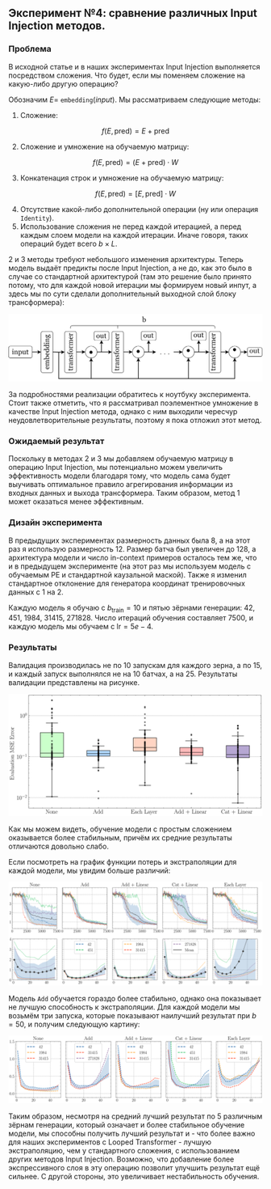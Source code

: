 ## Эксперимент №4: сравнение различных Input Injection методов.

### Проблема

В исходной статье и в наших экспериментах Input Injection выполняется посредством сложения. Что будет, если мы поменяем сложение на какую-либо другую операцию?

Обозначим $E =$ `embedding`$(input)$. Мы рассматриваем следующие методы:

1. Сложение:
```math
f(E, \text{pred}) = E + \text{pred}
```
2. Сложение и умножение на обучаемую матрицу:
```math
f(E, \text{pred}) = (E + \text{pred}) \cdot W
```
3. Конкатенация строк и умножение на обучаемую матрицу:
```math
f(E, \text{pred}) = [E, \text{pred}] \cdot W
```
4. Отсутствие какой-либо дополнительной операции (ну или операция `Identity`).
5. Использование сложения не перед каждой итерацией, а перед каждым слоем модели на каждой итерации. Иначе говоря, таких операций будет всего $b \times L$.

2 и 3 методы требуют небольшого изменения архитектуры. Теперь модель выдаёт предикты после Input Injection, а не до, как это было в случае со стандартной архитектурой (там это решение было принято потому, что для каждой новой итерации мы формируем новый инпут, а здесь мы по сути сделали дополнительный выходной слой блоку трансформера):

![Архитектура](./architecture.svg)

За подробностями реализации обратитесь к ноутбуку эксперимента. Стоит также отметить, что я рассматривал поэлементное умножение в качестве Input Injection метода, однако с ним выходили чересчур неудовлетворительные результаты, поэтому я пока отложил этот метод.

### Ожидаемый результат

Поскольку в методах 2 и 3 мы добавляем обучаемую матрицу в операцию Input Injection, мы потенциально можем увеличить эффективность модели благодаря тому, что модель сама будет выучивать оптимальное правило агрегирования информации из входных данных и выхода трансформера. Таким образом, метод 1 может оказаться менее эффективным.

### Дизайн эксперимента

В предыдущих экспериментах размерность данных была $8$, а на этот раз я использую размерность $12$. Размер батча был увеличен до $128$, а архитектура модели и число in-context примеров осталось тем же, что и в предыдущем эксперименте (на этот раз мы используем модель с обучаемым PE и стандартной каузальной маской). Также я изменил стандартное отклонение для генератора координат тренировочных данных с $1$ на $2$.

Каждую модель я обучаю с $b_{\text{train}} = 10$ и пятью зёрнами генерации: $42$, $451$, $1984$, $31415$, $271828$. Число итераций обучения составляет $7500$, и каждую модель мы обучаем с $\text{lr} = 5e-4$.

### Результаты

Валидация производилась не по 10 запускам для каждого зерна, а по 15, и каждый запуск выполнялся не на 10 батчах, а на 25. Результаты валидации представлены на рисунке.

![](./performance%201.svg)

Как мы можем видеть, обучение модели с простым сложением оказывается более стабильным, причём их средние результаты отличаются довольно слабо.

Если посмотреть на график функции потерь и экстраполяции для каждой модели, мы увидим больше различий:

![](./comparison.svg)

Модель `Add` обучается гораздо более стабильно, однако она показывает не лучшую способность к экстраполяции. Для каждой модели мы возьмём три запуска, которые показывают наилучший результат при $b = 50$, и получим следующую картину:

![](./comparison%202.svg)

Таким образом, несмотря на средний лучший результат по 5 различным зёрнам генерации, который означает и более стабильное обучение модели, мы способны получить лучший результат и - что более важно для наших экспериментов с Looped Transformer - лучшую экстраполяцию, чем у стандартного сложения, с использованием других методов Input Injection. Возможно, что добавление более экспрессивного слоя в эту операцию позволит улучшить результат ещё сильнее. С другой стороны, это увеличивает нестабильность обучения.
